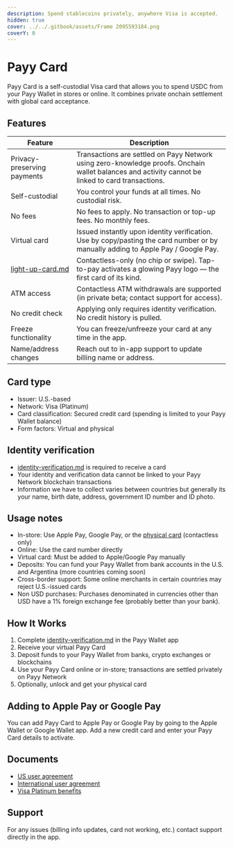 ```yaml
---
description: Spend stablecoins privately, anywhere Visa is accepted.
hidden: true
cover: ../../.gitbook/assets/Frame 2095593184.png
coverY: 0
---
```


# Payy Card

Payy Card is a self-custodial Visa card that allows you to spend USDC from your Payy Wallet in stores or online. It combines private onchain settlement with global card acceptance.

## Features

| Feature                                        | Description                                                                                                                                       |
| ---------------------------------------------- | ------------------------------------------------------------------------------------------------------------------------------------------------- |
| Privacy-preserving payments                    | Transactions are settled on Payy Network using zero-knowledge proofs. Onchain wallet balances and activity cannot be linked to card transactions. |
| Self-custodial                                 | You control your funds at all times. No custodial risk.                                                                                           |
| No fees                                        | No fees to apply. No transaction or top-up fees. No monthly fees.                                                                                 |
| Virtual card                                   | Issued instantly upon identity verification. Use by copy/pasting the card number or by manually adding to Apple Pay / Google Pay.                 |
| [light-up-card.md](light-up-card.md "mention") | Contactless-only (no chip or swipe). Tap-to-pay activates a glowing Payy logo — the first card of its kind.                                       |
| ATM access                                     | Contactless ATM withdrawals are supported (in private beta; contact support for access).                                                          |
| No credit check                                | Applying only requires identity verification. No credit history is pulled.                                                                        |
| Freeze functionality                           | You can freeze/unfreeze your card at any time in the app.                                                                                         |
| Name/address changes                           | Reach out to in-app support to update billing name or address.                                                                                    |

## Card type

* Issuer: U.S.-based
* Network: Visa (Platinum)
* Card classification: Secured credit card (spending is limited to your Payy Wallet balance)
* Form factors: Virtual and physical

## Identity verification

* [identity-verification.md](../../core-concepts/identity-verification.md "mention") is required to receive a card
* Your identity and verification data cannot be linked to your Payy Network blockchain transactions
* Information we have to collect varies between countries but generally its your name, birth date, address, government ID number and ID photo.

## Usage notes

* In-store: Use Apple Pay, Google Pay, or the [physical card](light-up-card.md) (contactless only)
* Online: Use the card number directly
* Virtual card: Must be added to Apple/Google Pay manually
* Deposits: You can fund your Payy Wallet from bank accounts in the U.S. and Argentina (more countries coming soon)
* Cross-border support: Some online merchants in certain countries may reject U.S.-issued cards
* Non USD purchases: Purchases denominated in currencies other than USD have a 1% foreign exchange fee (probably better than your bank).

## How It Works

1. Complete [identity-verification.md](../../core-concepts/identity-verification.md "mention") in the Payy Wallet app
2. Receive your virtual Payy Card
3. Deposit funds to your Payy Wallet from banks, crypto exchanges or blockchains
4. Use your Payy Card online or in-store; transactions are settled privately on Payy Network
5. Optionally, unlock and get your physical card

## Adding to Apple Pay or Google Pay

You can add Payy Card to Apple Pay or Google Pay by going to the Apple Wallet or Google Wallet app. Add a new credit card and enter your Payy Card details to activate.

## Documents

* [US user agreement](https://docs.google.com/document/d/1wGKJZUYcFzkZCIz5hzeiHxqOo8aRQmouEgW3MW3hkI8/edit?tab=t.0)
* [International user agreement](https://docs.google.com/document/d/1hSOkUopLXIUrL5q4uVhQy7jJbCvvpIYanEIs0epQinE/edit?tab=t.0)
* [Visa Platinum benefits](https://drive.google.com/file/d/1kyHWoeas2mv7kZ319zcKcat6Anxnv5mk/view?usp=sharing)

## Support

For any issues (billing info updates, card not working, etc.) contact support directly in the app.
